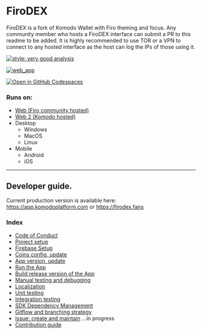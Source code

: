 # FiroDEX

FiroDEX is a fork of Komodo Wallet with Firo theming and focus. Any community member who hosts a FiroDEX interface can submit a PR to this readme to be added.
It is highly recommended to use TOR or a VPN to connect to any hosted interface as the host can log the IPs of those using it.

[![style: very good analysis](https://img.shields.io/badge/style-very_good_analysis-B22C89.svg)](https://pub.dev/packages/very_good_analysis)

<a href="https://app.komodoplatform.com" target="_blank">![web_app](https://github.com/KomodoPlatform/komodo-wallet-archive/assets/10762374/ca06f4bc-2e7a-40c6-9e06-e0872a32cbdf)</a>

[![Open in GitHub Codespaces](https://github.com/codespaces/badge.svg)](https://codespaces.new/KomodoPlatform/komodo-wallet?quickstart=1)

### Runs on: 
 - [Web (Firo community hosted)](https:/firodex.fans)
 - [Web 2 (Komodo hosted)](https://app.komodoplatform.com)
 - Desktop
   - Windows
   - MacOS
   - Linux
 - Mobile
   - Android
   - iOS

----

## Developer guide.

Current production version is available here: https://app.komodoplatform.com or https://firodex.fans

### Index
- [Code of Conduct](docs/CODE_OF_CONDUCT.md)
- [Project setup](docs/PROJECT_SETUP.md)
- [Firebase Setup](docs/FIREBASE_SETUP.md)
- [Coins config, update](docs/COINS_CONFIG.md)
- [App version, update](docs/UPDATE_APP_VERSION.md)
- [Run the App](docs/BUILD_RUN_APP.md)
- [Build release version of the App](docs/BUILD_RELEASE.md)
- [Manual testing and debugging](docs/MANUAL_TESTING_DEBUGGING.md)
- [Localization](docs/LOCALIZATION.md)
- [Unit testing](docs/UNIT_TESTING.md)
- [Integration testing](docs/INTEGRATION_TESTING.md)
- [SDK Dependency Management](docs/SDK_DEPENDENCY_MANAGEMENT.md)
- [Gitflow and branching strategy](docs/GITFLOW_BRANCHING.md)
- [Issue: create and maintain](docs/ISSUE.md) ...in progress
- [Contribution guide](docs/CONTRIBUTION_GUIDE.md)

